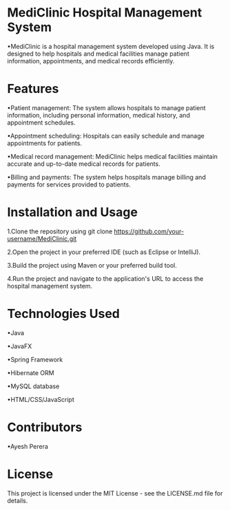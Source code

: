 # MediClinic Hospital Management System
•MediClinic is a hospital management system developed using Java. It is designed to help hospitals and medical facilities manage patient information, appointments, and medical records efficiently.

# Features
•Patient management: The system allows hospitals to manage patient information, including personal information, medical history, and appointment schedules.

•Appointment scheduling: Hospitals can easily schedule and manage appointments for patients.

•Medical record management: MediClinic helps medical facilities maintain accurate and up-to-date medical records for patients.

•Billing and payments: The system helps hospitals manage billing and payments for services provided to patients.

# Installation and Usage
1.Clone the repository using git clone https://github.com/your-username/MediClinic.git

2.Open the project in your preferred IDE (such as Eclipse or IntelliJ).

3.Build the project using Maven or your preferred build tool.

4.Run the project and navigate to the application's URL to access the hospital management system.


# Technologies Used
•Java

•JavaFX

•Spring Framework

•Hibernate ORM

•MySQL database

•HTML/CSS/JavaScript

# Contributors
•Ayesh Perera

# License
This project is licensed under the MIT License - see the LICENSE.md file for details.
